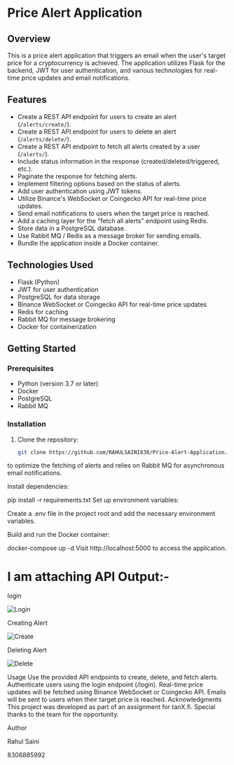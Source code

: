 # Price Alert Application

## Overview

This is a price alert application that triggers an email when the user's target price for a cryptocurrency is achieved. The application utilizes Flask for the backend, JWT for user authentication, and various technologies for real-time price updates and email notifications.

## Features

- Create a REST API endpoint for users to create an alert (`/alerts/create/`).
- Create a REST API endpoint for users to delete an alert (`/alerts/delete/`).
- Create a REST API endpoint to fetch all alerts created by a user (`/alerts/`).
- Include status information in the response (created/deleted/triggered, etc.).
- Paginate the response for fetching alerts.
- Implement filtering options based on the status of alerts.
- Add user authentication using JWT tokens.
- Utilize Binance's WebSocket or Coingecko API for real-time price updates.
- Send email notifications to users when the target price is reached.
- Add a caching layer for the "fetch all alerts" endpoint using Redis.
- Store data in a PostgreSQL database.
- Use Rabbit MQ / Redis as a message broker for sending emails.
- Bundle the application inside a Docker container.

## Technologies Used

- Flask (Python)
- JWT for user authentication
- PostgreSQL for data storage
- Binance WebSocket or Coingecko API for real-time price updates
- Redis for caching
- Rabbit MQ for message brokering
- Docker for containerization

## Getting Started

### Prerequisites

- Python (version 3.7 or later)
- Docker
- PostgreSQL
- Rabbit MQ

### Installation

1. Clone the repository:

   ```bash
   git clone https://github.com/RAHULSAINI830/Price-Alert-Application.git

to optimize the fetching of alerts and relies on Rabbit MQ for asynchronous email notifications.


Install dependencies:

pip install -r requirements.txt
Set up environment variables:

Create a .env file in the project root and add the necessary environment variables.

Build and run the Docker container:

docker-compose up -d
Visit http://localhost:5000 to access the application.


# I am attaching API Output:-


login


![Login](https://github.com/RAHULSAINI830/Price-Alert-Application/assets/96569692/cf801978-cbb3-4170-8858-22dc95bc0d0e)

Creating Alert

![Create](https://github.com/RAHULSAINI830/Price-Alert-Application/assets/96569692/c437bfea-3fdc-4222-ab0f-7b17f4cdffa6)

Deleting Alert

![Delete](https://github.com/RAHULSAINI830/Price-Alert-Application/assets/96569692/dfd26259-ed8e-4fea-93c6-a4177ed0611c)



Usage
Use the provided API endpoints to create, delete, and fetch alerts.
Authenticate users using the login endpoint (/login).
Real-time price updates will be fetched using Binance WebSocket or Coingecko API.
Emails will be sent to users when their target price is reached.
Acknowledgments
This project was developed as part of an assignment for tanX.fi. Special thanks to the team for the opportunity.

Author


Rahul Saini


8306885992
